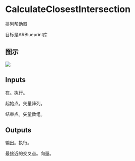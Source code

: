 # CalculateClosestIntersection

排列帮助器

目标是ARBlueprint库

## 图示

![]($-20221218-17484960.png)

## Inputs

在。执行。

起始点。矢量阵列。

结束点。矢量数组。 

## Outputs

输出。执行。

最接近的交叉点。向量。
